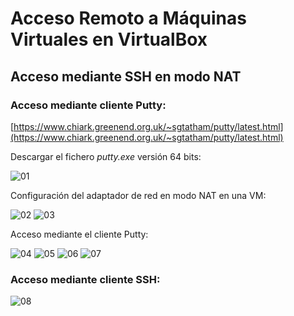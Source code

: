 # Acceso Remoto a Máquinas Virtuales en VirtualBox

## Acceso mediante SSH en modo NAT

### Acceso mediante cliente Putty:

[https://www.chiark.greenend.org.uk/~sgtatham/putty/latest.html](https://www.chiark.greenend.org.uk/~sgtatham/putty/latest.html)

Descargar el fichero _putty.exe_ versión 64 bits:

![][01]

Configuración del adaptador de red en modo NAT en una VM:

![][02]
![][03]

Acceso mediante el cliente Putty:

![][04]
![][05]
![][06]
![][07]

### Acceso mediante cliente SSH:

![][08]

[01]: ./img/ssh-nat-access/01.png "01"
[02]: ./img/ssh-nat-access/02.png "02"
[03]: ./img/ssh-nat-access/03.png "03"
[04]: ./img/ssh-nat-access/04.png "04"
[05]: ./img/ssh-nat-access/05.png "05"
[06]: ./img/ssh-nat-access/06.png "06"
[07]: ./img/ssh-nat-access/07.png "07"
[08]: ./img/ssh-nat-access/08.png "08"
